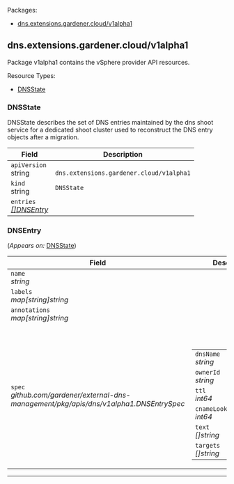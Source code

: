 <p>Packages:</p>
<ul>
<li>
<a href="#dns.extensions.gardener.cloud%2fv1alpha1">dns.extensions.gardener.cloud/v1alpha1</a>
</li>
</ul>
<h2 id="dns.extensions.gardener.cloud/v1alpha1">dns.extensions.gardener.cloud/v1alpha1</h2>
<p>
<p>Package v1alpha1 contains the vSphere provider API resources.</p>
</p>
Resource Types:
<ul><li>
<a href="#dns.extensions.gardener.cloud/v1alpha1.DNSState">DNSState</a>
</li></ul>
<h3 id="dns.extensions.gardener.cloud/v1alpha1.DNSState">DNSState
</h3>
<p>
<p>DNSState describes the set of DNS entries maintained by the dns shoot service
for a dedicated shoot cluster used to reconstruct the DNS entry objects after
a migration.</p>
</p>
<table>
<thead>
<tr>
<th>Field</th>
<th>Description</th>
</tr>
</thead>
<tbody>
<tr>
<td>
<code>apiVersion</code></br>
string</td>
<td>
<code>
dns.extensions.gardener.cloud/v1alpha1
</code>
</td>
</tr>
<tr>
<td>
<code>kind</code></br>
string
</td>
<td><code>DNSState</code></td>
</tr>
<tr>
<td>
<code>entries</code></br>
<em>
<a href="#dns.extensions.gardener.cloud/v1alpha1.DNSEntry">
[]DNSEntry
</a>
</em>
</td>
<td>
</td>
</tr>
</tbody>
</table>
<h3 id="dns.extensions.gardener.cloud/v1alpha1.DNSEntry">DNSEntry
</h3>
<p>
(<em>Appears on:</em>
<a href="#dns.extensions.gardener.cloud/v1alpha1.DNSState">DNSState</a>)
</p>
<p>
</p>
<table>
<thead>
<tr>
<th>Field</th>
<th>Description</th>
</tr>
</thead>
<tbody>
<tr>
<td>
<code>name</code></br>
<em>
string
</em>
</td>
<td>
</td>
</tr>
<tr>
<td>
<code>labels</code></br>
<em>
map[string]string
</em>
</td>
<td>
</td>
</tr>
<tr>
<td>
<code>annotations</code></br>
<em>
map[string]string
</em>
</td>
<td>
</td>
</tr>
<tr>
<td>
<code>spec</code></br>
<em>
github.com/gardener/external-dns-management/pkg/apis/dns/v1alpha1.DNSEntrySpec
</em>
</td>
<td>
<br/>
<br/>
<table>
<tr>
<td>
<code>dnsName</code></br>
<em>
string
</em>
</td>
<td>
</td>
</tr>
<tr>
<td>
<code>ownerId</code></br>
<em>
string
</em>
</td>
<td>
</td>
</tr>
<tr>
<td>
<code>ttl</code></br>
<em>
int64
</em>
</td>
<td>
</td>
</tr>
<tr>
<td>
<code>cnameLookupInterval</code></br>
<em>
int64
</em>
</td>
<td>
</td>
</tr>
<tr>
<td>
<code>text</code></br>
<em>
[]string
</em>
</td>
<td>
</td>
</tr>
<tr>
<td>
<code>targets</code></br>
<em>
[]string
</em>
</td>
<td>
</td>
</tr>
</table>
</td>
</tr>
</tbody>
</table>
<hr/>
